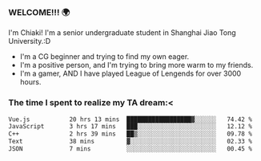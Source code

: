 ### WELCOME!!! 🌍

I'm Chiaki! I'm a senior undergraduate student in Shanghai Jiao Tong University.:D

-  I'm a CG beginner and trying to find my own eager. 
-  I'm a positive person, and I'm trying to bring more warm to my friends.
-  I'm a gamer, AND I have played League of Lengends for over 3000 hours. 

### The time I spent to realize my TA dream:<
<!--START_SECTION:waka-->

```txt
Vue.js           20 hrs 13 mins  ██████████████████▓░░░░░░   74.42 %
JavaScript       3 hrs 17 mins   ███░░░░░░░░░░░░░░░░░░░░░░   12.12 %
C++              2 hrs 39 mins   ██▒░░░░░░░░░░░░░░░░░░░░░░   09.78 %
Text             38 mins         ▓░░░░░░░░░░░░░░░░░░░░░░░░   02.33 %
JSON             7 mins          ░░░░░░░░░░░░░░░░░░░░░░░░░   00.45 %
```

<!--END_SECTION:waka-->

<!--
**Chiaki-meow/Chiaki-meow** is a ✨ _special_ ✨ repository because its `README.md` (this file) appears on your GitHub profile.

Here are some ideas to get you started:

- 🔭 I’m currently working on ...
- 🌱 I’m currently learning ...
- 👯 I’m looking to collaborate on ...
- 🤔 I’m looking for help with ...
- 💬 Ask me about ...
- 📫 How to reach me: ...
- 😄 Pronouns: ...
- ⚡ Fun fact: ...
-->
